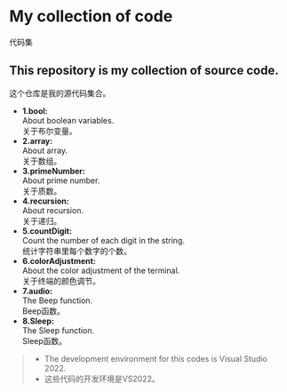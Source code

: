 # My collection of code  
代码集  
## This repository is my collection of source code.  
这个仓库是我的源代码集合。  
- **1.bool:**  
  About boolean variables.  
  关于布尔变量。
- **2.array:**  
  About array.  
  关于数组。
- **3.primeNumber:**  
  About prime number.  
  关于质数。
- **4.recursion:**  
  About recursion.  
  关于递归。
- **5.countDigit:**  
  Count the number of each digit in the string.  
  统计字符串里每个数字的个数。  
- **6.colorAdjustment:**  
  About the color adjustment of the terminal.  
  关于终端的颜色调节。  
- **7.audio:**  
  The Beep function.  
  Beep函数。  
- **8.Sleep:**  
  The Sleep function.  
  Sleep函数。  
> - The development environment for this codes is Visual Studio 2022.
> - 这些代码的开发环境是VS2022。
